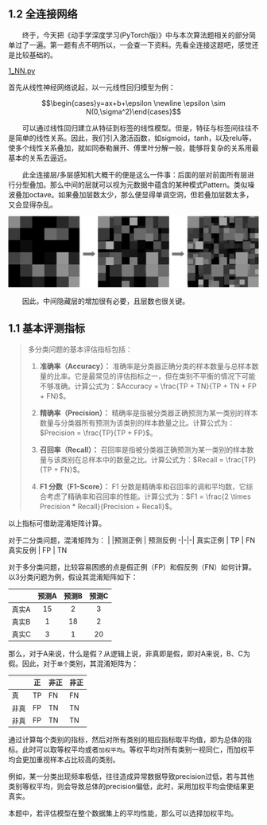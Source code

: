 ## 1.2 全连接网络
&emsp;&emsp;终于，今天把《动手学深度学习(PyTorch版)》中与本次算法题相关的部分简单过了一遍。第一题有点不明所以，一会查一下资料。先看全连接这题吧，感觉还是比较基础的。

[1_NN.py](./1_NN.py)

首先从线性神经网络说起，以一元线性回归模型为例：

$$\begin{cases}y=ax+b+\epsilon \newline \epsilon \sim N(0,\sigma^2)\end{cases}$$

&emsp;&emsp;可以通过线性回归建立从特征到标签的线性模型。但是，特征与标签间往往不是简单的线性关系。因此，我们引入激活函数，如sigmoid，tanh，以及relu等，使多个线性关系叠加，就如同泰勒展开、傅里叶分解一般，能够将复杂的关系用最基本的关系去逼近。

&emsp;&emsp;此全连接层/多层感知机大概干的便是这么一件事：后面的层对前面所有层进行分型叠加。那么中间的层就可以视为元数据中蕴含的某种模式Pattern。类似噪波叠加octave。如果叠加层数太少，那么便显得单调空洞，但若叠加层数太多，又会显得杂乱。

![](./img/octave.png)

&emsp;&emsp;因此，中间隐藏层的增加很有必要，且层数也很关键。

## 1.1 基本评测指标

> 多分类问题的基本评估指标包括：
> 
> 1. **准确率（Accuracy）：** 准确率是分类器正确分类的样本数量与总样本数量的比率。它是最常见的评估指标之一，但在类别不平衡的情况下可能不够准确。计算公式为：$Accuracy = \frac{TP + TN}{TP + TN + FP + FN}$。
> 
> 2. **精确率（Precision）：** 精确率是指被分类器正确预测为某一类别的样本数量与分类器所有预测为该类别的样本数量之比。计算公式为：$Precision = \frac{TP}{TP + FP}$。
> 
> 3. **召回率（Recall）：** 召回率是指被分类器正确预测为某一类别的样本数量与该类别在总样本中的数量之比。计算公式为：$Recall = \frac{TP}{TP + FN}$。
> 
> 4. **F1 分数（F1-Score）：** F1 分数是精确率和召回率的调和平均数，它综合考虑了精确率和召回率的性能。计算公式为：$F1 = \frac{2 \times Precision * Recall}{Precision + Recall}$。
> 

以上指标可借助混淆矩阵计算。

对于二分类问题，混淆矩阵为：
|          |预测正例 | 预测反例
-|-|-|
真实正例  | TP    |   FN
真实反例  | FP    |    TN

对于多分类问题，比较容易困惑的点是假正例（FP）和假反例（FN）如何计算。以3分类问题为例，假设其混淆矩阵如下：

|   |  预测A  |  预测B  |  预测C  |
-|:--:|:--:|:--:|
真实A   |  15 |  2  |  3  |
真实B   |  1  |  18 |  2  |
真实C   |  3  |  1  |  20 |

那么，对于A来说，什么是假？从逻辑上说，非真即是假，即对A来说，B、C为假。因此，对于`单个`类别，其混淆矩阵为：

|     |正     | 非正 | 非正 
-|-      |-     |-     
真    | TP    |   FN |   FN 
非真  | FP    |    TN|    TN
非真  | FP    |    TN|    TN

通过计算每个类别的指标，然后对所有类别的相应指标取平均值，即为总体的指标。此时可以取等权平均或者`加权平均`。等权平均对所有类别一视同仁，而加权平均会更加重视样本占比较高的类别。

例如，某一分类出现频率极低，往往造成异常数据导致precision过低，若与其他类别等权平均，则会导致总体的precision偏低，此时，采用加权平均会使结果更真实。

本题中，若评估模型在整个数据集上的平均性能，那么可以选择加权平均。